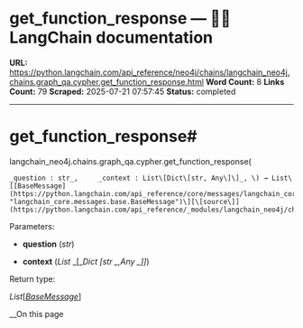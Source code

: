 # get_function_response — 🦜🔗 LangChain  documentation

**URL:** https://python.langchain.com/api_reference/neo4j/chains/langchain_neo4j.chains.graph_qa.cypher.get_function_response.html
**Word Count:** 8
**Links Count:** 79
**Scraped:** 2025-07-21 07:57:45
**Status:** completed

---

# get\_function\_response\#

langchain\_neo4j.chains.graph\_qa.cypher.get\_function\_response\(

    _question : str_,     _context : List\[Dict\[str, Any\]\]_, \) → List\[[BaseMessage](https://python.langchain.com/api_reference/core/messages/langchain_core.messages.base.BaseMessage.html#langchain_core.messages.base.BaseMessage "langchain_core.messages.base.BaseMessage")\][\[source\]](https://python.langchain.com/api_reference/_modules/langchain_neo4j/chains/graph_qa/cypher.html#get_function_response)\#     

Parameters:     

  * **question** \(_str_\)

  * **context** \(_List_ _\[__Dict_ _\[__str_ _,__Any_ _\]__\]_\)

Return type:     

_List_\[[_BaseMessage_](https://python.langchain.com/api_reference/core/messages/langchain_core.messages.base.BaseMessage.html#langchain_core.messages.base.BaseMessage "langchain_core.messages.base.BaseMessage")\]

__On this page